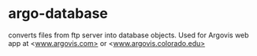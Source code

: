 # argo-database
converts files from ftp server into database objects. Used for Argovis web app at <www.argovis.com> or <www.argovis.colorado.edu>
